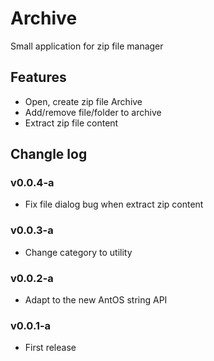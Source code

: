 # Archive

Small application for zip file manager

## Features
* Open, create zip file Archive
* Add/remove file/folder to archive
* Extract zip file content

## Changle log

### v0.0.4-a
* Fix file dialog bug when extract zip content

### v0.0.3-a
* Change category to utility

### v0.0.2-a
* Adapt to the new AntOS string API

### v0.0.1-a
* First release
